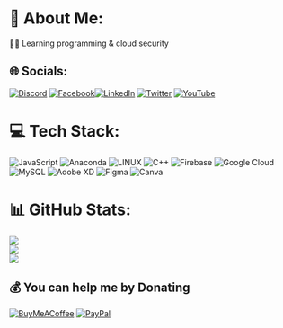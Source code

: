 # 💫 About Me:
🧑‍💻 Learning programming & cloud security 


## 🌐 Socials:
[![Discord](https://img.shields.io/badge/Discord-%237289DA.svg?logo=discord&logoColor=white)](https://discord.gg/ewfkJuJwrZ) [![Facebook](https://img.shields.io/badge/Facebook-%231877F2.svg?logo=Facebook&logoColor=white)](https://facebook.com/mamobarjos)[![LinkedIn](https://img.shields.io/badge/LinkedIn-%230077B5.svg?logo=linkedin&logoColor=white)](https://linkedin.com/in/mamobarjos) [![Twitter](https://img.shields.io/badge/Twitter-%231DA1F2.svg?logo=Twitter&logoColor=white)](https://twitter.com/mamobarjos) [![YouTube](https://img.shields.io/badge/YouTube-%23FF0000.svg?logo=YouTube&logoColor=white)](https://youtube.com/@mamobarjos) 

# 💻 Tech Stack:
![JavaScript](https://img.shields.io/badge/javascript-%23323330.svg?style=plastic&logo=javascript&logoColor=%23F7DF1E) ![Anaconda](https://img.shields.io/badge/Anaconda-%2344A833.svg?style=plastic&logo=anaconda&logoColor=white) ![LINUX](https://img.shields.io/badge/Linux-FCC624?style=plastic&logo=linux&logoColor=black) ![C++](https://img.shields.io/badge/c++-%2300599C.svg?style=plastic&logo=c%2B%2B&logoColor=white)  ![Firebase](https://img.shields.io/badge/firebase-%23039BE5.svg?style=plastic&logo=firebase) ![Google Cloud](https://img.shields.io/badge/Google%20Cloud-%234285F4.svg?style=plastic&logo=google-cloud&logoColor=white) ![MySQL](https://img.shields.io/badge/mysql-%2300f.svg?style=plastic&logo=mysql&logoColor=white) ![Adobe XD](https://img.shields.io/badge/Adobe%20XD-470137?style=plastic&logo=Adobe%20XD&logoColor=#FF61F6) 	![Figma](https://img.shields.io/badge/figma-%23F24E1E.svg?style=plastic&logo=figma&logoColor=white) ![Canva](https://img.shields.io/badge/Canva-%2300C4CC.svg?style=plastic&logo=Canva&logoColor=white) 
# 📊 GitHub Stats:
![](https://github-readme-stats.vercel.app/api?username=mamobarjos&theme=chartreuse-dark&hide_border=false&include_all_commits=true&count_private=true)<br/>
![](https://github-readme-streak-stats.herokuapp.com/?user=mamobarjos&theme=chartreuse-dark&hide_border=false)<br/>
![](https://github-readme-stats.vercel.app/api/top-langs/?username=mamobarjos&theme=chartreuse-dark&hide_border=false&include_all_commits=true&count_private=true&layout=compact)

  ## 💰 You can help me by Donating
  [![BuyMeACoffee](https://img.shields.io/badge/Buy%20Me%20a%20Coffee-ffdd00?style=for-the-badge&logo=buy-me-a-coffee&logoColor=black)]([https://buymeacoffee.com/mhmoudbajy](https://www.buymeacoffee.com/mhmoudbarjy)) [![PayPal](https://img.shields.io/badge/PayPal-00457C?style=for-the-badge&logo=paypal&logoColor=white)](https://paypal.me/mamobarjos) 

  
<!-- Proudly created with GPRM ( https://gprm.itsvg.in ) -->
